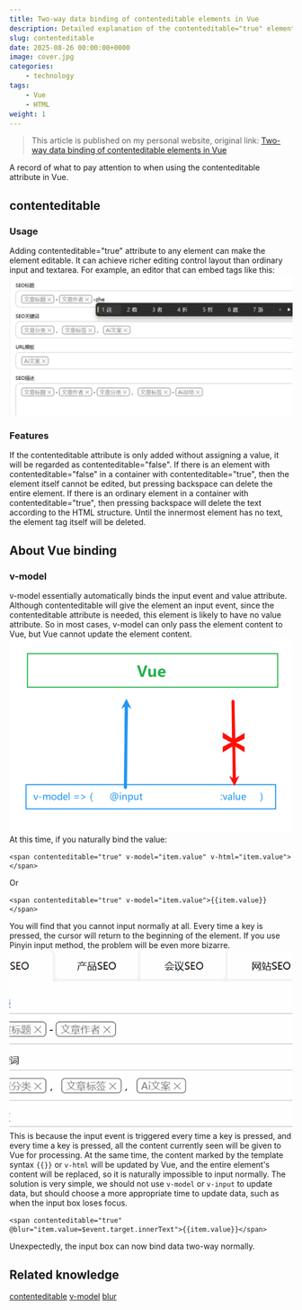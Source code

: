 ```yaml
---
title: Two-way data binding of contenteditable elements in Vue
description: Detailed explanation of the contenteditable="true" element attribute and two-way data binding in Vue
slug: contenteditable
date: 2025-08-26 00:00:00+0000
image: cover.jpg
categories:
    - technology
tags:
    - Vue
    - HTML
weight: 1
---
```


> This article is published on my personal website, original link: [Two-way data binding of contenteditable elements in Vue](https://blog.zhoujump.club/en/p/contenteditable/)

A record of what to pay attention to when using the contenteditable attribute in Vue.
## contenteditable
### Usage
Adding contenteditable="true" attribute to any element can make the element editable. It can achieve richer editing control layout than ordinary input and textarea. For example, an editor that can embed tags like this:
![A text editor that can embed tags](1-1.png)
### Features
If the contenteditable attribute is only added without assigning a value, it will be regarded as contenteditable="false".
If there is an element with contenteditable="false" in a container with contenteditable="true", then the element itself cannot be edited, but pressing backspace can delete the entire element.
If there is an ordinary element in a container with contenteditable="true", then pressing backspace will delete the text according to the HTML structure. Until the innermost element has no text, the element tag itself will be deleted.
## About Vue binding
### v-model
v-model essentially automatically binds the input event and value attribute. Although contenteditable will give the element an input event, since the contenteditable attribute is needed, this element is likely to have no value attribute. So in most cases, v-model can only pass the element content to Vue, but Vue cannot update the element content.
![v-model of contenteditable element](2-1.png)
At this time, if you naturally bind the value:
```vue
<span contenteditable="true" v-model="item.value" v-html="item.value"></span>
```
Or
```vue
<span contenteditable="true" v-model="item.value">{{item.value}}</span>
```
You will find that you cannot input normally at all. Every time a key is pressed, the cursor will return to the beginning of the element. If you use Pinyin input method, the problem will be even more bizarre.
![Cannot input normally](2-2.gif)
This is because the input event is triggered every time a key is pressed, and every time a key is pressed, all the content currently seen will be given to Vue for processing. At the same time, the content marked by the template syntax `{{}}` or `v-html` will be updated by Vue, and the entire element's content will be replaced, so it is naturally impossible to input normally.
The solution is very simple, we should not use `v-model` or `v-input` to update data, but should choose a more appropriate time to update data, such as when the input box loses focus.
```vue
<span contenteditable="true" @blur="item.value=$event.target.innerText">{{item.value}}</span>
```
Unexpectedly, the input box can now bind data two-way normally.

## Related knowledge
[contenteditable](https://developer.mozilla.org/zh-CN/docs/Web/HTML/Reference/Global_attributes/contenteditable)
[v-model](https://cn.vuejs.org/guide/components/v-model)
[blur](https://developer.mozilla.org/zh-CN/docs/Web/API/Element/blur_event)